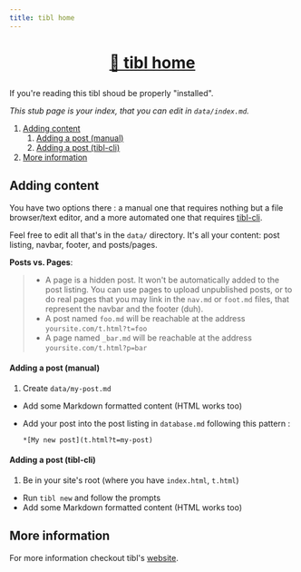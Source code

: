 ```yaml
---
title: tibl home
---
```

# <p style="text-align: center;">[🗿 tibl home](index.html)</p>

If you're reading this tibl shoud be properly "installed". 

*This stub page is your index, that you can edit in `data/index.md`.*

1. [Adding content](#adding)
	1. [Adding a post (manual)](#manual)
	1. [Adding a post (tibl-cli)](#tibl-cli)
1. [More information](#more)

## <a name="adding"></a>Adding content

You have two options there : a manual one that requires nothing but a file browser/text editor, and a more automated one that requires [tibl-cli](https://ujj.space/tibl/t.html?p=tibl-cli).

Feel free to edit all that's in the `data/` directory. It's all your content: post listing, navbar, footer, and posts/pages.

**Posts vs. Pages**: 
> - A page is a hidden post. It won't be automatically added to the post listing. You can use pages to upload unpublished posts, or to do real pages that you may link in the `nav.md` or `foot.md` files, that represent the navbar and the footer (duh).
> - A post named `foo.md` will be reachable at the address `yoursite.com/t.html?t=foo`
> - A page named `_bar.md` will be reachable at the address `yoursite.com/t.html?p=bar`

#### <a name="manual"></a>Adding a post (manual)

1. Create `data/my-post.md`
- Add some Markdown formatted content (HTML works too)
- Add your post into the post listing in `database.md` following this pattern : 

  ```
  *[My new post](t.html?t=my-post)
  ```

#### <a name="tibl-cli"></a>Adding a post (tibl-cli)

1. Be in your site's root (where you have `index.html`, `t.html`)
- Run `tibl new` and follow the prompts
- Add some Markdown formatted content (HTML works too)

## <a name="more"></a>More information

For more information checkout tibl's [website](https://ujj.space/tibl).
